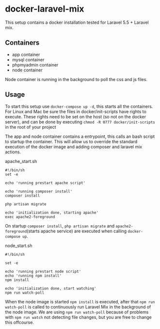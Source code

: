 # docker-laravel-mix
This setup contains a docker installation tested for Laravel 5.5 + Laravel mix.

## Containers

- app container
- mysql container
- phpmyadmin container
- node container


Node container is running in the background to poll the css and js files.

## Usage

To start this setup use `docker-compose up -d`, this starts all the containers. For Linux and Mac be sure the files in docker/init-scripts have rights to execute. 
These rights need to be set on the host (so not on the docker server), and can be done by executing `chmod -R 0777 docker/init-scripts` in the root of your project

The app and node container contains a entrypoint, this calls an bash script to startup the container. 
This will allow us to override the standard execution of the docker image and adding composer and laravel mix actions.

apache_start.sh

	#!/bin/sh
	set -e

	echo 'running prestart apache script'
	
	echo 'running composer install'
	composer install
	
	php artisan migrate
	
	echo 'initialization done, starting apache'
	exec apache2-foreground

On startup `composer install`, `php artisan migrate` and `apache2-foreground`(starts apache service) are executed when calling `docker-compose up`.

node_start.sh

	#!/bin/sh

	set -e
	
	echo 'running prestart node script'
	echo 'running npm install'
	npm install
	
	echo 'initialization done, start watching'
	npm run watch-poll

When the node image is started `npm install` is executed, after that `npm run watch-poll` is called to continuously run Laravel Mix in the background of the node image.
We are using `npm run watch-poll` because of problems with `npm run watch` not detecting file changes, but you are free to change this offcourse.